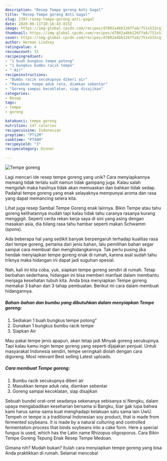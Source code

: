 ```yaml
---
description: "Resep Tempe goreng Anti Gagal"
title: "Resep Tempe goreng Anti Gagal"
slug: 2397-resep-tempe-goreng-anti-gagal
date: 2020-06-11T10:16:43.815Z
image: https://img-global.cpcdn.com/recipes/d7002a4bb126ffa8/751x532cq70/tempe-goreng-foto-resep-utama.jpg
thumbnail: https://img-global.cpcdn.com/recipes/d7002a4bb126ffa8/751x532cq70/tempe-goreng-foto-resep-utama.jpg
cover: https://img-global.cpcdn.com/recipes/d7002a4bb126ffa8/751x532cq70/tempe-goreng-foto-resep-utama.jpg
author: Herman Lindsey
ratingvalue: 4
reviewcount: 15
recipeingredient:
- "1 buah bungkus tempe potong"
- "1 bungkus bumbu racik tempe"
- " Air"
recipeinstructions:
- "Bumbu racik secukupnya diberi air"
- "Masukkan tempe aduk rata, diamkan sebentar"
- "Goreng sampai kecoklatan, siap disajikan"
categories:
- Resep
tags:
- tempe
- goreng

katakunci: tempe goreng 
nutrition: 147 calories
recipecuisine: Indonesian
preptime: "PT12M"
cooktime: "PT48M"
recipeyield: "3"
recipecategory: Dinner

---
```



![Tempe goreng](https://img-global.cpcdn.com/recipes/d7002a4bb126ffa8/751x532cq70/tempe-goreng-foto-resep-utama.jpg)

Lagi mencari ide resep tempe goreng yang unik? Cara menyiapkannya memang tidak terlalu sulit namun tidak gampang juga. Kalau salah mengolah maka hasilnya tidak akan memuaskan dan bahkan tidak sedap. Padahal tempe goreng yang enak selayaknya mempunyai aroma dan rasa yang dapat memancing selera kita.

Lihat juga resep Sambal Tempe Goreng enak lainnya. Bikin Tempe atau tahu goreng kelihatannya mudah tapi kalau tidak tahu caranya rasanya kurang menggigit. Seperti cerita rekan kerja saya di sini yang asing dengan masakan asia, dia bilang rasa tahu hambar seperti makan Schwamm (spons).

Ada beberapa hal yang sedikit banyak berpengaruh terhadap kualitas rasa dari tempe goreng, pertama dari jenis bahan, lalu pemilihan bahan segar sampai cara membuat dan menghidangkannya. Tak perlu pusing jika hendak menyiapkan tempe goreng enak di rumah, karena asal sudah tahu triknya maka hidangan ini dapat jadi suguhan spesial.


Nah, kali ini kita coba, yuk, siapkan tempe goreng sendiri di rumah. Tetap berbahan sederhana, hidangan ini bisa memberi manfaat dalam membantu menjaga kesehatan tubuh kita. Anda bisa menyiapkan Tempe goreng memakai 3 bahan dan 3 tahap pembuatan. Berikut ini cara dalam membuat hidangannya.

<!--inarticleads1-->

##### Bahan-bahan dan bumbu yang dibutuhkan dalam menyiapkan Tempe goreng:

1. Sediakan 1 buah bungkus tempe potong&#34;
1. Gunakan 1 bungkus bumbu racik tempe
1. Siapkan  Air


Mau pakai tempe jenis apapun, akan tetap jadi Minyak goreng secukupnya. Tapi kalau kamu ingin tempe goreng yang seperti dijajakan penjual. Untuk masyarakat Indonesia sendiri, tempe seringkali diolah dengan cara digoreng. Most relevant Best selling Latest uploads. 

<!--inarticleads2-->

##### Cara membuat Tempe goreng:

1. Bumbu racik secukupnya diberi air
1. Masukkan tempe aduk rata, diamkan sebentar
1. Goreng sampai kecoklatan, siap disajikan


Sebuah bundel orat-oret seadanya sekenanya sebisanya si Nengku, dalam upaya mengabadikan keseharian bersama si Bangku, biar gak lupa bahwa kami harus sama-sama kuat menghadapi kelakuan satu sama lain UwU. Tempeh or tempe is a traditional Indonesian soy product, that is made from fermented soybeans. It is made by a natural culturing and controlled fermentation process that binds soybeans into a cake form. Here a special fungus is used, which has the Latin name Rhizopus oligosporus. Cara Bikin Tempe Goreng Tepung Enak Resep Tempe Medoan. 

Gimana nih? Mudah bukan? Itulah cara menyiapkan tempe goreng yang bisa Anda praktikkan di rumah. Selamat mencoba!
